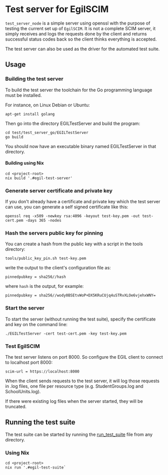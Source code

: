 # Test server for EgilSCIM

`test_server_node` is a simple server using openssl with the purpose
of testing the current set up of `EgilSCIM`. It is not a complete SCIM
server, it simply receives and logs the requests done by the client
and returns successful status codes back so the client thinks everything
is accepted.

The test server can also be used as the driver for the automated test
suite.

## Usage

### Building the test server

To build the test server the toolchain for the Go programming language
must be installed.

For instance, on Linux Debian or Ubuntu:
```
apt-get install golang
```

Then go into the directory EGILTestServer and build the program:

```
cd test/test_server_go/EGILTestServer
go build
```

You should now have an executable binary named EGILTestServer in
that directory.

#### Building using Nix
```
cd <project-root>
nix build '.#egil-test-server'
```

### Generate server certificate and private key

If you don't already have a certificate and private key which the test server
can use, you can generate a self signed certificate like this:

```
openssl req -x509 -newkey rsa:4096 -keyout test-key.pem -out test-cert.pem -days 365 -nodes
```

### Hash the servers public key for pinning

You can create a hash from the public key with a script in the tools directory:

```
tools/public_key_pin.sh test-key.pem
```

write the output to the client's configuration file as:

```
pinnedpubkey = sha256//hash
```
where `hash` is the output, for example:

```
pinnedpubkey = sha256//wody0BSEtvWoP+DX5KRuCUjq4uSTRvXLOe6vjehxWNY=
```

### Start the server

To start the server (without running the test suite), specify the certificate
and key on the command line:

```
./EGILTestServer -cert test-cert.pem -key test-key.pem
```

### Test EgilSCIM

The test server listens on port 8000. So configure the EGIL client to connect
to  localhost port 8000:

```
scim-url = https://localhost:8000
```

When the client sends requests to the test server, it will log those requests
in .log files, one file per resource type (e.g. StudentGroups.log and
SchoolUnits.log).

If there were existing log files when the server started, they will be
truncated.

## Running the test suite
The test suite can be started by running the
[run_test_suite](../scripts/run_test_suite) file from any directory.

### Using Nix
```shell
cd <project-root>
nix run '.#egil-test-suite`
```
